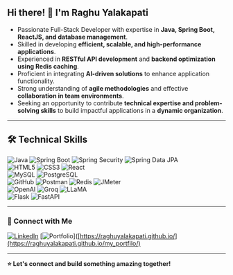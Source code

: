## Hi there! 👋 I'm Raghu Yalakapati  

* Passionate Full-Stack Developer with expertise in **Java, Spring Boot, ReactJS, and database management**.  
* Skilled in developing **efficient, scalable, and high-performance applications**.  
* Experienced in **RESTful API development** and **backend optimization using Redis caching**.  
* Proficient in integrating **AI-driven solutions** to enhance application functionality.  
* Strong understanding of **agile methodologies** and effective **collaboration in team environments**.  
* Seeking an opportunity to contribute **technical expertise and problem-solving skills** to build impactful applications in a **dynamic organization**.  

---

## 🛠️ Technical Skills  

![Java](https://img.shields.io/badge/Java-007396?style=for-the-badge&logo=java&logoColor=white)  ![Spring Boot](https://img.shields.io/badge/Spring%20Boot-6DB33F?style=for-the-badge&logo=spring&logoColor=white)  ![Spring Security](https://img.shields.io/badge/Spring%20Security-6DB33F?style=for-the-badge&logo=spring&logoColor=white)  ![Spring Data JPA](https://img.shields.io/badge/Spring%20Data%20JPA-6DB33F?style=for-the-badge&logo=spring&logoColor=white)  
![HTML5](https://img.shields.io/badge/HTML5-E34F26?style=for-the-badge&logo=html5&logoColor=white)  ![CSS3](https://img.shields.io/badge/CSS3-1572B6?style=for-the-badge&logo=css3&logoColor=white)  ![React](https://img.shields.io/badge/React-20232A?style=for-the-badge&logo=react&logoColor=61DAFB)  
![MySQL](https://img.shields.io/badge/MySQL-4479A1?style=for-the-badge&logo=mysql&logoColor=white)  ![PostgreSQL](https://img.shields.io/badge/PostgreSQL-316192?style=for-the-badge&logo=postgresql&logoColor=white)  
![GitHub](https://img.shields.io/badge/GitHub-181717?style=for-the-badge&logo=github&logoColor=white)  ![Postman](https://img.shields.io/badge/Postman-FF6C37?style=for-the-badge&logo=postman&logoColor=white)  ![Redis](https://img.shields.io/badge/Redis-DC382D?style=for-the-badge&logo=redis&logoColor=white)  ![JMeter](https://img.shields.io/badge/JMeter-D22128?style=for-the-badge&logo=apachejmeter&logoColor=white)  
![OpenAI](https://img.shields.io/badge/OpenAI-412991?style=for-the-badge&logo=openai&logoColor=white)  ![Groq](https://img.shields.io/badge/Groq-FF4C00?style=for-the-badge&logo=groq&logoColor=white)  ![LLaMA](https://img.shields.io/badge/LLaMA-0084FF?style=for-the-badge&logo=meta&logoColor=white)  
![Flask](https://img.shields.io/badge/Flask-000000?style=for-the-badge&logo=flask&logoColor=white)  ![FastAPI](https://img.shields.io/badge/FastAPI-009688?style=for-the-badge&logo=fastapi&logoColor=white)  

---

### 🔗 Connect with Me  
[![LinkedIn](https://img.shields.io/badge/LinkedIn-0A66C2?style=for-the-badge&logo=linkedin&logoColor=white)](https://www.linkedin.com/in/raghu-yalakapati-312492283/) [![Portfolio](https://img.shields.io/badge/Portfolio-000000?style=for-the-badge&logo=github&logoColor=white)]([https://raghuyalakapati.github.io/](https://raghuyalakapati.github.io/my_portfilo/)   


---

**⭐ Let's connect and build something amazing together!**  
